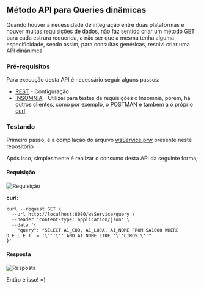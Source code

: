 ## Método API para Queries dinâmicas

Quando houver a necessidade de integração entre duas plataformas e houver muitas requisições de dados, não faz sentido criar um método GET para cada estrura requerida, a não ser que a mesma tenha alguma especificidade, sendo assim, para consultas genéricas, resolvi criar uma API dinânimca

### Pré-requisitos

Para execução desta API é necessário seguir alguns passos:
* [REST](https://tdn.totvs.com/pages/viewpage.action?pageId=185747842) - Configuração
* [INSOMNIA](https://insomnia.rest/) - Utilizei para testes de requisições o Insomnia, porém, há outros clientes, como por exemplo, o [POSTMAN](https://www.postman.com/) e também a o próprio [curl](https://curl.haxx.se/)

### Testando

Primeiro passo, é a compilação do arquivo [wsService.prw](wsService.prw) presente neste repositório

Após isso, simplesmente é realizar o consumo desta API da seguinte forma;

#### Requisição
![Requisição](https://i.ibb.co/1vQMw9g/request.png)

**curl:**

```shell
curl --request GET \
  --url http://localhost:8080/wsService/query \
  --header 'content-type: application/json' \
  --data '{
	"query": "SELECT A1_COD, A1_LOJA, A1_NOME FROM SA1000 WHERE D_E_L_E_T_ = '\'''\'' AND A1_NOME LIKE '\''CIRO%'\''"
}'
```

#### Resposta
![Resposta](https://i.ibb.co/YPS2kfr/response.png)

Então é isso! =)

